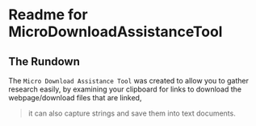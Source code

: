 Readme for MicroDownloadAssistanceTool
=======================

The Rundown
----------
The `Micro Download Assistance Tool` was created to allow you to gather research easily, 
by examining your clipboard for links to download the webpage/download files that are linked, 
>it can also capture strings and save them into text documents.